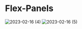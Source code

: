 # Flex-Panels
 
![2023-02-16 (4)](https://user-images.githubusercontent.com/111579457/219371688-77f2444d-a8ad-4d2c-9655-3605b8204024.png)
![2023-02-16 (5)](https://user-images.githubusercontent.com/111579457/219371698-29c1ea54-67c0-4d94-b222-e41adfd8d1a0.png)
